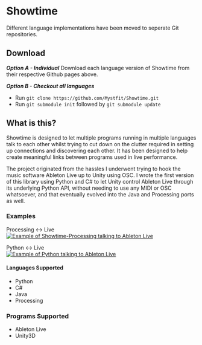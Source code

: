Showtime
========
Different language implementations have been moved to seperate Git
repositories.

Download
--------
***Option A - Individual***
Download each language version of Showtime from their respective Github pages above.

***Option B - Checkout all languages***
- Run `git clone https://github.com/Mystfit/Showtime.git`
- Run `git submodule init` followed by `git submodule update`

What is this?
-------------

Showtime is designed to let multiple programs running in multiple languages talk to each other whilst trying to cut down on the clutter required in setting up connections and discovering each other. It has been designed to help create meaningful links between programs used in live performance.

The project originated from the hassles I underwent trying to hook the music software Ableton Live up to Unity using OSC. I wrote the first version of this library using Python and C# to let Unity control Ableton Live through its underlying Python API, without needing to use any MIDI or OSC whatsoever, and that eventually evolved into the Java and Processing ports as well.

### Examples ###
Processing <-> Live  
[![Example of Showtime-Processing talking to Ableton Live](http://img.youtube.com/vi/0-5mLBCJWJk/0.jpg)](http://www.youtube.com/watch?v=0-5mLBCJWJk)  

Python <-> Live  
[![Example of Python talking to Ableton Live](http://img.youtube.com/vi/QV27wt76ZgY/0.jpg)](http://www.youtube.com/watch?v=QV27wt76ZgY)


#### Languages Supported ###
- Python
- C#
- Java
- Processing
 
### Programs Supported ###
- Ableton Live
- Unity3D
